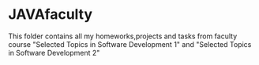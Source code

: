 ﻿# JAVAfaculty
This folder contains all my homeworks,projects and tasks from faculty course "Selected Topics in Software Development 1" and "Selected Topics in Software Development 2"

